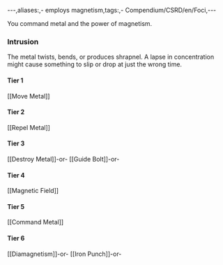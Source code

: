 ---,aliases:,- employs magnetism,tags:,- Compendium/CSRD/en/Foci,---

You command metal and the power of magnetism.
 ### Intrusion
The metal twists, bends, or produces shrapnel. A lapse in concentration might cause something to slip or drop at just the wrong time.

#### Tier 1
[[Move Metal]]
#### Tier 2
[[Repel Metal]]
#### Tier 3
[[Destroy Metal]]-or-
[[Guide Bolt]]-or-
#### Tier 4
[[Magnetic Field]]
#### Tier 5
[[Command Metal]]
#### Tier 6
[[Diamagnetism]]-or-
[[Iron Punch]]-or-
